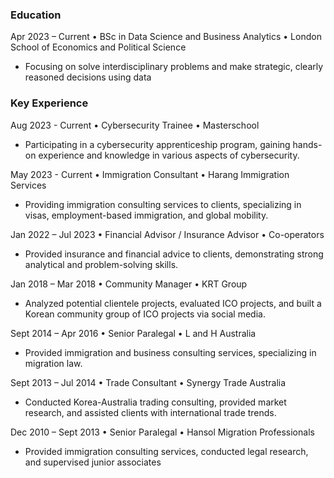 ### Education
Apr 2023 – Current • BSc in Data Science and Business Analytics • London School of Economics and Political Science
- Focusing on solve interdisciplinary problems and make strategic, clearly reasoned decisions using data

### Key Experience
Aug 2023 - Current • 
Cybersecurity Trainee • Masterschool
- Participating in a cybersecurity apprenticeship program, gaining hands-on experience and knowledge in various aspects of cybersecurity.

May 2023 - Current • 
Immigration Consultant • Harang Immigration Services
- Providing immigration consulting services to clients, specializing in visas, employment-based immigration, and global mobility.

Jan 2022 – Jul 2023 • 
Financial Advisor / Insurance Advisor • Co-operators 
- Provided insurance and financial advice to clients, demonstrating strong analytical and problem-solving skills.

Jan 2018 – Mar 2018 • 
Community Manager • KRT Group
- Analyzed potential clientele projects, evaluated ICO projects, and built a Korean community group of ICO projects via social media.

Sept 2014 – Apr 2016 • Senior Paralegal • L and H Australia
- Provided immigration and business consulting services, specializing in migration law.

Sept 2013 – Jul 2014 • Trade Consultant • Synergy Trade Australia
- Conducted Korea-Australia trading consulting, provided market research, and assisted clients with international trade trends.

Dec 2010 – Sept 2013 • Senior Paralegal • Hansol Migration Professionals
- Provided immigration consulting services, conducted legal research, and supervised junior associates
